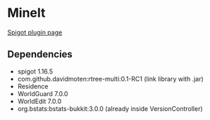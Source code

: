 # MineIt
[Spigot plugin page](https://www.spigotmc.org/resources/mine-it.69161/)

## Dependencies
- spigot 1.16.5
- com.github.davidmoten:rtree-multi:0.1-RC1 (link library with .jar)
- Residence
- WorldGuard 7.0.0
- WorldEdit 7.0.0
- org.bstats:bstats-bukkit:3.0.0 (already inside VersionController)
